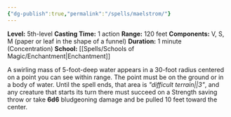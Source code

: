 ```yaml
---
{"dg-publish":true,"permalink":"/spells/maelstrom/"}
---
```


**Level:** 5th-level
**Casting Time:** 1 action
**Range:** 120 feet
**Components:** V, S, M (paper or leaf in the shape of a funnel)
**Duration:** 1 minute (Concentration)
**School:** [[Spells/Schools of Magic/Enchantment\|Enchantment]]

A swirling mass of 5-foot-deep water appears in a 30-foot radius centered on a point you can see within range. The point must be on the ground or in a body of water. Until the spell ends, that area is _"difficult terrain||3"_, and any creature that starts its turn there must succeed on a Strength saving throw or take **6d6** bludgeoning damage and be pulled 10 feet toward the center.